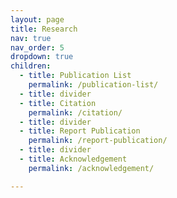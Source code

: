 ```yaml
---
layout: page
title: Research
nav: true
nav_order: 5
dropdown: true
children:
  - title: Publication List
    permalink: /publication-list/
  - title: divider
  - title: Citation
    permalink: /citation/
  - title: divider
  - title: Report Publication
    permalink: /report-publication/
  - title: divider
  - title: Acknowledgement
    permalink: /acknowledgement/

---
```

